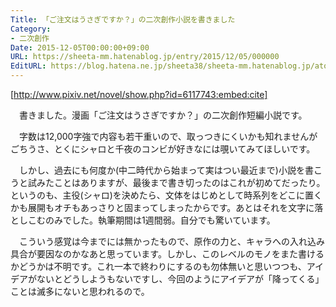 ```yaml
---
Title: 「ご注文はうさぎですか？」の二次創作小説を書きました
Category:
- 二次創作
Date: 2015-12-05T00:00:00+09:00
URL: https://sheeta-mm.hatenablog.jp/entry/2015/12/05/000000
EditURL: https://blog.hatena.ne.jp/sheeta38/sheeta-mm.hatenablog.jp/atom/entry/10328537792369022524
---
```


[http://www.pixiv.net/novel/show.php?id=6117743:embed:cite]

　書きました。漫画「ご注文はうさぎですか？」の二次創作短編小説です。

　字数は12,000字強で内容も若干重いので、取っつきにくいかも知れませんがごちうさ、とくにシャロと千夜のコンビが好きなには覗いてみてほしいです。

　しかし、過去にも何度か(中二時代から始まって実はつい最近まで)小説を書こうと試みたことはありますが、最後まで書き切ったのはこれが初めてだったり。というのも、主役(シャロ)を決めたら、文体をはじめとして時系列をどこに置くかも展開もオチもあっさりと固まってしまったからです。あとはそれを文字に落としこむのみでした。執筆期間は1週間弱。自分でも驚いています。

　こういう感覚は今までには無かったもので、原作の力と、キャラへの入れ込み具合が要因なのかなあと思っています。しかし、このレベルのモノをまた書けるかどうかは不明です。これ一本で終わりにするのも勿体無いと思いつつも、アイデアがないとどうしようもないですし、今回のようにアイデアが「降ってくる」ことは滅多にないと思われるので。

